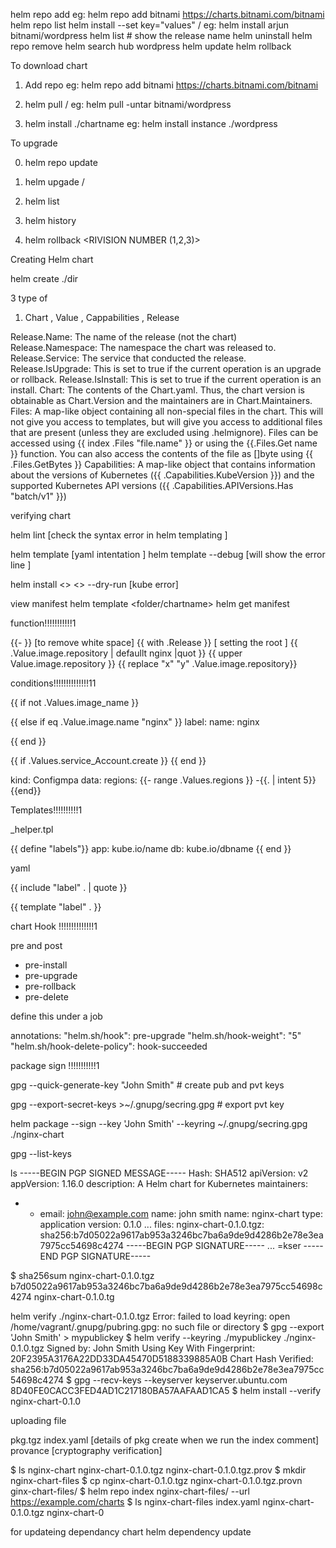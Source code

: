 helm repo add <custom-repo-name> <URL>
eg: helm repo add bitnami https://charts.bitnami.com/bitnami
helm repo list 
helm install --set key="values" <custom-release-name> <custom-repo-name>/<chart-name>
eg: helm install arjun bitnami/wordpress
helm list                                                           # show the release name 
helm uninstall <custom-release-name>
helm repo remove <custom-repo-name>
helm search hub wordpress
helm update <chart>
helm rollback <chart>

To download chart 

1. Add repo 
   eg: helm repo add bitnami https://charts.bitnami.com/bitnami

2. helm pull <repo-name>/<chart-name>
   eg: helm pull -untar bitnami/wordpress

3. helm install <custom-release-name> ./chartname
   eg: helm install instance ./wordpress


To upgrade

0. helm repo update 

1. helm upgade <custom-release-name> <repo-name>/<chart-name>

2. helm list 

3. helm history <custom-release-name>

4. helm rollback  <custom-release-name>  <RIVISION NUMBER (1,2,3)>


Creating Helm chart 

helm create <Release-name> ./dir

3 type of 
1. Chart , Value , Cappabilities , Release


Release.Name: The name of the release (not the chart)
Release.Namespace: The namespace the chart was released to.
Release.Service: The service that conducted the release.
Release.IsUpgrade: This is set to true if the current operation is an upgrade or rollback.
Release.IsInstall: This is set to true if the current operation is an install.
Chart: The contents of the Chart.yaml. Thus, the chart version is obtainable as Chart.Version and the maintainers are in Chart.Maintainers.
Files: A map-like object containing all non-special files in the chart. This will not give you access to templates, but will give you access to additional files that are present (unless they are excluded using .helmignore). Files can be accessed using {{ index .Files "file.name" }} or using the {{.Files.Get name }} function. You can also access the contents of the file as []byte using {{ .Files.GetBytes }}
Capabilities: A map-like object that contains information about the versions of Kubernetes ({{ .Capabilities.KubeVersion }}) and the supported Kubernetes API versions ({{ .Capabilities.APIVersions.Has "batch/v1" }})



verifying chart 

helm lint [check the syntax error in helm templating ]

helm template [yaml intentation ] 
helm template --debug [will show the error line ]

helm install <> <> --dry-run [kube error]


view manifest 
helm template <folder/chartname>
helm get manifest <release name>


function!!!!!!!!!!!1

{{- }}   [to remove white space]
{{ with .Release }} [ setting the root ]
{{ .Value.image.repository | defaullt nginx |quot }}
{{ upper Value.image.repository }}
{{ replace "x" "y"  .Value.image.repository}}

conditions!!!!!!!!!!!!!!11

{{ if not .Values.image_name }}

{{ else if eq .Value.image.name "nginx" }}
label:
   name: nginx

{{ end }}



{{ if .Values.service_Account.create }}
<service account defanition>
{{ end }}


kind: Configmpa
data:
  regions:
{{- range .Values.regions }}
-{{. | intent 5}}
{{end}}


Templates!!!!!!!!!!1

_helper.tpl 

{{ define "labels"}}
  app: kube.io/name
  db: kube.io/dbname
{{ end }}

yaml 


{{ include "label" . | quote }}

{{ template "label" . }}


chart Hook !!!!!!!!!!!!!!1

pre and post

- pre-install 
- pre-upgrade 
- pre-rollback 
- pre-delete 

define this under a job 

annotations:
"helm.sh/hook": pre-upgrade
"helm.sh/hook-weight": "5"
"helm.sh/hook-delete-policy": hook-succeeded



package sign !!!!!!!!!!!1

gpg --quick-generate-key "John Smith" # create pub and pvt keys 

 gpg --export-secret-keys >~/.gnupg/secring.gpg  # export pvt key 

 helm package --sign --key 'John Smith' --keyring ~/.gnupg/secring.gpg ./nginx-chart

 gpg --list-keys


 ls
-----BEGIN PGP SIGNED MESSAGE-----
Hash: SHA512
apiVersion: v2
appVersion: 1.16.0
description: A Helm chart for Kubernetes
maintainers:
- - email: john@example.com
name: john smith
name: nginx-chart
type: application
version: 0.1.0
...
files:
nginx-chart-0.1.0.tgz: sha256:b7d05022a9617ab953a3246bc7ba6a9de9d4286b2e78e3ea7975cc54698c4274
-----BEGIN PGP SIGNATURE-----
...
=kser
-----END PGP SIGNATURE-----


$ sha256sum nginx-chart-0.1.0.tgz
b7d05022a9617ab953a3246bc7ba6a9de9d4286b2e78e3ea7975cc54698c4274 nginx-chart-0.1.0.tg

helm verify ./nginx-chart-0.1.0.tgz
Error: failed to load keyring: open /home/vagrant/.gnupg/pubring.gpg: no such file or directory
$ gpg --export 'John Smith' > mypublickey
$ helm verify --keyring ./mypublickey ./nginx-0.1.0.tgz
Signed by: John Smith
Using Key With Fingerprint: 20F2395A3176A22DD33DA45470D5188339885A0B
Chart Hash Verified: sha256:b7d05022a9617ab953a3246bc7ba6a9de9d4286b2e78e3ea7975cc54698c4274
$ gpg --recv-keys --keyserver keyserver.ubuntu.com 8D40FE0CACC3FED4AD1C217180BA57AAFAAD1CA5
$ helm install --verify nginx-chart-0.1.0


uploading file

pkg.tgz
index.yaml [details of pkg create when we run the index comment]
provance [cryptography verification]



$ ls
nginx-chart nginx-chart-0.1.0.tgz nginx-chart-0.1.0.tgz.prov
$ mkdir nginx-chart-files
$ cp nginx-chart-0.1.0.tgz nginx-chart-0.1.0.tgz.provn ginx-chart-files/
$ helm repo index nginx-chart-files/ --url https://example.com/charts
$ ls nginx-chart-files
index.yaml nginx-chart-0.1.0.tgz nginx-chart-0



for updateing dependancy chart 
helm dependency update <alias chart name>